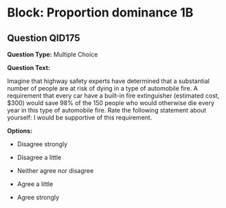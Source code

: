 # Block: Proportion dominance 1B

## Question QID175
**Question Type:** Multiple Choice

**Question Text:**

Imagine that highway safety experts have determined that a substantial number of people are at risk of dying in a type of automobile fire. A requirement that every car have a built-in fire extinguisher (estimated cost, $300) would save 98% of the 150 people who would otherwise die every year in this type of automobile fire. Rate the following statement about yourself: I would be supportive of this requirement.

**Options:**

* Disagree strongly

* Disagree a little

* Neither agree nor disagree

* Agree a little

* Agree strongly


